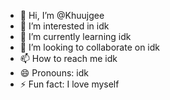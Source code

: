 - 👋 Hi, I’m @Khuujgee
- 👀 I’m interested in idk
- 🌱 I’m currently learning idk
- 💞️ I’m looking to collaborate on idk
- 📫 How to reach me idk
- 😄 Pronouns: idk
- ⚡ Fun fact: I love myself

<!---
Khuujgee/Khuujgee is a ✨ special ✨ repository because its `README.md` (this file) appears on your GitHub profile.
You can click the Preview link to take a look at your changes.
--->

